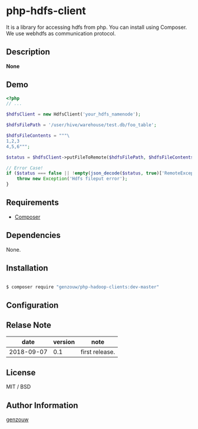 # php-hdfs-client

It is a library for accessing hdfs from php.
You can install using Composer.
We use webhdfs as communication protocol.


## Description

**None**


## Demo

```php
<?php
// ...

$hdfsClient = new HdfsClient('your_hdfs_namenode');

$hdfsFilePath = '/user/hive/warehouse/test.db/foo_table';

$hdfsFileContents = """\
1,2,3
4,5,6""";

$status = $hdfsClient->putFileToRemote($hdfsFilePath, $hdfsFileContents);

// Error Case!
if ($status === false || !empty(json_decode($status, true)['RemoteException']['exception'])) {
    throw new Exception('Hdfs fileput error');
}
```


## Requirements

* [Composer](https://getcomposer.org/)


## Dependencies

None.


## Installation

```bash

$ composer require "genzouw/php-hadoop-clients:dev-master"
```

## Configuration


## Relase Note

| date       | version | note           |
| ---        | ---     | ---            |
| 2018-09-07 | 0.1     | first release. |


## License

MIT / BSD


## Author Information

[genzouw](https://genzouw.com)
